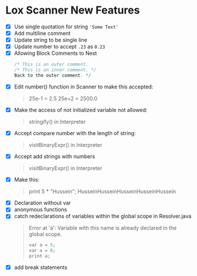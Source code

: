 # Lox Scanner New Features

- [x] Use single quotation for string `'Some Text'`
- [x] Add multiline comment
- [x] Update string to be single line
- [x] Update number to accept `.23` as `0.23`
- [x] Allowing Block Comments to Nest
  ```c
  /* This is an outer comment.
  /* This is an inner comment. */
  Back to the outer comment. */
  ```
- [x] Edit number() function in Scanner to make this accepted:
  > 25e-1 = 2.5
  > 25e+2 = 2500.0
- [x] Make the access of not initialized variable not allowed:
  > stringify() in Interpreter
- [x] Accept compare number with the length of string:
  > visitBinaryExpr() in Interpreter
- [x] Accept add strings with numbers
  > visitBinaryExpr() in Interpreter
- [x] Make this:
  > print 5 \* "Hussein";
  > HusseinHusseinHusseinHusseinHussein
- [x] Declaration without var
- [x] anonymous functions
- [x] catch redeclarations of variables within the global scope in Resolver.java
  > Error at 'a': Variable with this name is already declared in the global scope.
  >
  > ```c
  > var a = 5;
  > var a = 6;
  > print a;
  > ```
- [x] add break statements
